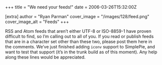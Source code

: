 +++
title = "We need your feeds!"
date = 2006-03-26T15:32:00Z

[extra]
author = "Ryan Parman"
cover_image = "/images/128/feed.png"
cover_image_alt = "Feeds"
+++

RSS and Atom feeds that aren’t either UTF-8 or ISO-8859-1 have proven difficult to find, so I’m calling out to all of you. If you read or publish feeds that are in a character set other than these two, please post them here in the comments. We’ve just finished adding `iconv` support to SimplePie, and want to test that support (it’s in the trunk build as of this moment). Any help along these lines would be appreciated.
